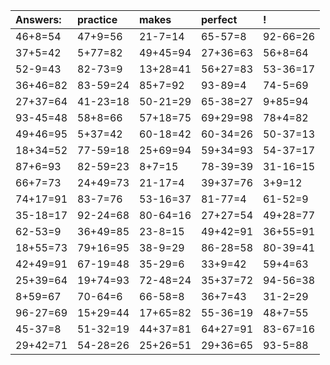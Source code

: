 | Answers: | practice | makes | perfect | ! |
| :--- | :--- | :--- | :--- | :--- |
| 46+8=54 | 47+9=56 | 21-7=14 | 65-57=8 | 92-66=26 | 
| 37+5=42 | 5+77=82 | 49+45=94 | 27+36=63 | 56+8=64 | 
| 52-9=43 | 82-73=9 | 13+28=41 | 56+27=83 | 53-36=17 | 
| 36+46=82 | 83-59=24 | 85+7=92 | 93-89=4 | 74-5=69 | 
| 27+37=64 | 41-23=18 | 50-21=29 | 65-38=27 | 9+85=94 | 
| 93-45=48 | 58+8=66 | 57+18=75 | 69+29=98 | 78+4=82 | 
| 49+46=95 | 5+37=42 | 60-18=42 | 60-34=26 | 50-37=13 | 
| 18+34=52 | 77-59=18 | 25+69=94 | 59+34=93 | 54-37=17 | 
| 87+6=93 | 82-59=23 | 8+7=15 | 78-39=39 | 31-16=15 | 
| 66+7=73 | 24+49=73 | 21-17=4 | 39+37=76 | 3+9=12 | 
| 74+17=91 | 83-7=76 | 53-16=37 | 81-77=4 | 61-52=9 | 
| 35-18=17 | 92-24=68 | 80-64=16 | 27+27=54 | 49+28=77 | 
| 62-53=9 | 36+49=85 | 23-8=15 | 49+42=91 | 36+55=91 | 
| 18+55=73 | 79+16=95 | 38-9=29 | 86-28=58 | 80-39=41 | 
| 42+49=91 | 67-19=48 | 35-29=6 | 33+9=42 | 59+4=63 | 
| 25+39=64 | 19+74=93 | 72-48=24 | 35+37=72 | 94-56=38 | 
| 8+59=67 | 70-64=6 | 66-58=8 | 36+7=43 | 31-2=29 | 
| 96-27=69 | 15+29=44 | 17+65=82 | 55-36=19 | 48+7=55 | 
| 45-37=8 | 51-32=19 | 44+37=81 | 64+27=91 | 83-67=16 | 
| 29+42=71 | 54-28=26 | 25+26=51 | 29+36=65 | 93-5=88 | 
